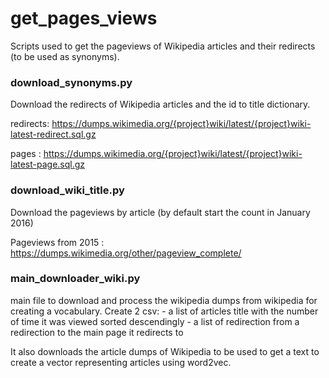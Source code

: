 # get_pages_views

Scripts used to get the pageviews of Wikipedia articles and their redirects (to be used as synonyms). 

### download_synonyms.py

Download the redirects of Wikipedia articles and the id to title dictionary.

redirects: https://dumps.wikimedia.org/{project}wiki/latest/{project}wiki-latest-redirect.sql.gz    

pages : https://dumps.wikimedia.org/{project}wiki/latest/{project}wiki-latest-page.sql.gz

### download_wiki_title.py

Download the pageviews by article (by default start the count in January 2016)

Pageviews from 2015 : https://dumps.wikimedia.org/other/pageview_complete/ 

### main_downloader_wiki.py

main file to download and process the wikipedia dumps from wikipedia for creating a vocabulary.
Create 2 csv:
    - a list of articles title with the number of time it was viewed sorted descendingly
    - a list of redirection from a redirection to the main page it redirects to

It also downloads the article dumps of Wikipedia to be used to get a text to create a vector representing articles using word2vec.